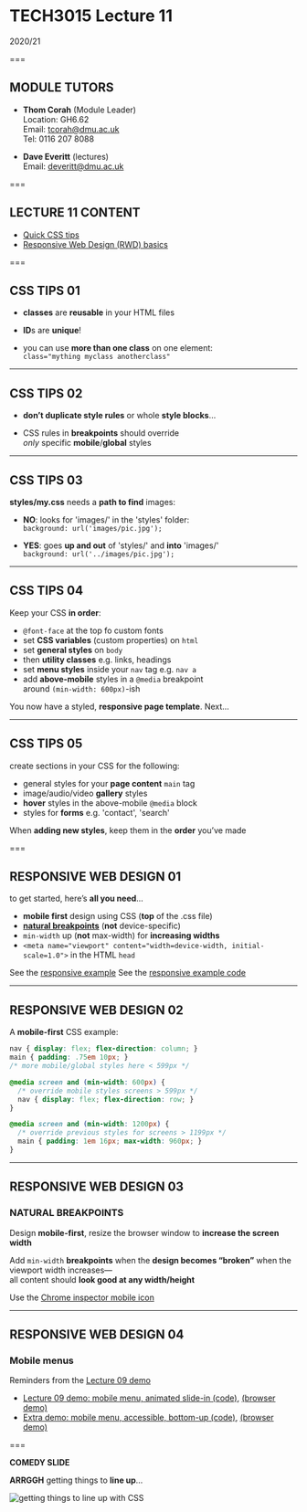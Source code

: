 # TECH3015 Lecture 11

2020/21

===

## MODULE TUTORS

- **Thom Corah** (Module Leader)  
Location: GH6.62  
Email: tcorah@dmu.ac.uk  
Tel: 0116 207 8088

- **Dave Everitt** (lectures)  
Email: deveritt@dmu.ac.uk

===

## LECTURE 11 CONTENT

- [Quick CSS tips](#/3)
- [Responsive Web Design (RWD) basics](#/4)

===

<!-- CSS TIPS/REVISITED -->
<!-- https://ctec3905.github.io/10-lecture/#/6 -->

## CSS TIPS **01**
<!-- .slide: class="crammed" -->

- **classes** are **reusable** in your HTML files
- **ID**s are **unique**!
  
- you can use **more than one class** on one element:  
  `class="mything myclass anotherclass"`

---

## CSS TIPS **02**
<!-- .slide: class="crammed" -->

- **don’t duplicate style rules** or whole **style blocks**…
  
- CSS rules in **breakpoints** should override  
  *only* specific **mobile**/**global** styles

---

## CSS TIPS **03**
<!-- .slide: class="crammed" -->

**styles/my.css** needs a **path to find** images:

- **NO**: looks for 'images/' in the 'styles' folder:  
	`background: url('images/pic.jpg');`

- **YES**: goes **up and out** of 'styles/' and **into** 'images/'  
  `background: url('../images/pic.jpg');`

---

## CSS TIPS **04**
<!-- .slide: class="crammed" -->

Keep your CSS **in order**:

- `@font-face` at the top fo custom fonts
- set **CSS variables** (custom properties) on `html`
- set **general styles** on `body`
- then **utility classes** e.g. links, headings
- set **menu styles** inside your `nav` tag e.g. `nav a`
- add **above-mobile** styles in a `@media` breakpoint  
  around `(min-width: 600px)`-ish

You now have a styled, **responsive page template**. Next…

---

## CSS TIPS **05**
<!-- .slide: class="crammed" -->

create sections in your CSS for the following:

- general styles for your **page content** `main` tag
- image/audio/video **gallery** styles
- **hover** styles in the above-mobile `@media` block
- styles for **forms** e.g. 'contact', 'search'

When **adding new styles**, keep them in the **order** you’ve made

<!-- END CSS TIPS/REVISITED -->

===

## RESPONSIVE WEB DESIGN **01**
<!-- .slide: class="crammed" -->

<!-- RWD updated 05dec2020 -->
<!-- also in https://ctec3905.github.io/05-lecture/#/2 -->

to get started, here’s **all you need**…

- **mobile first** design using CSS (**top** of the .css file)
- [**natural breakpoints**](https://stackoverflow.com/a/20350990 "Follow the links and go down the rabbit-hole in this StackOverflow answer") (**not** device-specific)
- `min-width` up (**not** max-width) for **increasing widths**
- `<meta name="viewport" content="width=device-width, initial-scale=1.0">` in the HTML `head`

See the [responsive example](https://front-end-materials.github.io/page-layouts/responsive-page-outline/)
See the [responsive example code](https://github.com/front-end-materials/page-layouts/tree/master/responsive-page-outline)

---

## RESPONSIVE WEB DESIGN **02**
<!-- .slide: class="crammed" -->

A **mobile-first** CSS example:

```css
nav { display: flex; flex-direction: column; }
main { padding: .75em 10px; }
/* more mobile/global styles here < 599px */

@media screen and (min-width: 600px) {
  /* override mobile styles screens > 599px */
  nav { display: flex; flex-direction: row; }
}

@media screen and (min-width: 1200px) {
  /* override previous styles for screens > 1199px */
  main { padding: 1em 16px; max-width: 960px; }
}
```

---

## RESPONSIVE WEB DESIGN **03**
<!-- .slide: class="crammed" -->

### **NATURAL** BREAKPOINTS

Design **mobile-first**,  resize the browser window to **increase the screen width**

Add `min-width` **breakpoints** when the **design becomes “broken”** when the viewport width increases—  
all content should **look good at any width/height**

Use the [Chrome inspector mobile icon](https://developers.google.com/web/tools/chrome-devtools/device-mode/)

---

## RESPONSIVE WEB DESIGN **04**
<!-- .slide: class="crammed" -->

### Mobile **menus**

Reminders from the [Lecture 09 demo](https://tech3015.github.io/presents/?lecture-09#/4)

- [Lecture 09 demo: mobile menu, animated slide-in (code)](https://github.com/front-end-materials/menus/tree/master/js-mobile-menu-anim-side), [(browser demo)](https://front-end-materials.github.io/menus/js-mobile-menu-anim-side/)
- [Extra demo: mobile menu, accessible, bottom-up (code)](https://github.com/front-end-materials/menus/tree/master/js-mobile-menu-anim-bottom), [(browser demo)](https://front-end-materials.github.io/menus/js-mobile-menu-anim-bottom/)

===

**COMEDY SLIDE**
<!-- .slide: class="crammed" -->

**ARRGGH** getting things to **line up**…

![getting things to line up with CSS](https://raw.githubusercontent.com/TECH3015/lectures/master/imgs/humour/humanty-victories-not-css.jpg)
